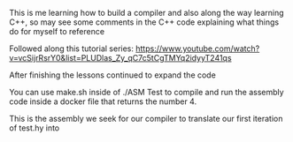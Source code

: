 This is me learning how to build a compiler and also along the way learning C++, so may see some comments in the C++ code explaining what things do for myself to reference

Followed along this tutorial series: https://www.youtube.com/watch?v=vcSijrRsrY0&list=PLUDlas_Zy_qC7c5tCgTMYq2idyyT241qs

After finishing the lessons continued to expand the code

You can use make.sh inside of ./ASM Test to compile and run 
the assembly code inside a docker file that returns the number 4.

This is the assembly we seek for our compiler to translate our first iteration
of test.hy into 